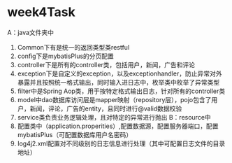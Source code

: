 # week4Task

A：java文件夹中
  1. Common下有是统一的返回类型类restful
  2. config下是mybatisPlus的分页配置
  3. controller下是所有的controller类，包括用户，新闻，广告和评论
  4. exception下是自定义的exception，以及exceptionhandler，防止异常对外暴露并且按照统一格式输出，同时输入进日志中，枚举类中枚举了异常类型
  5. filter中是Spring Aop类，用于按特定格式输出日志，针对所有的controller类
  6. model中dao数据库访问层是mapper映射（repository层），pojo包含了用户，新闻，评论，广告的entity，且同时进行@valid数据校验
  7. service类负责业务逻辑处理，且对特定的异常进行抛出
B：resource中
  1. 配置类中（application.properities）,配置数据源，配置服务器端口，配置mybatisPlus（可配置数据库用户名密码）
  2. log4j2.xml配置对不同级别的日志信息进行处理（其中可配置日志文件的目录地址）
